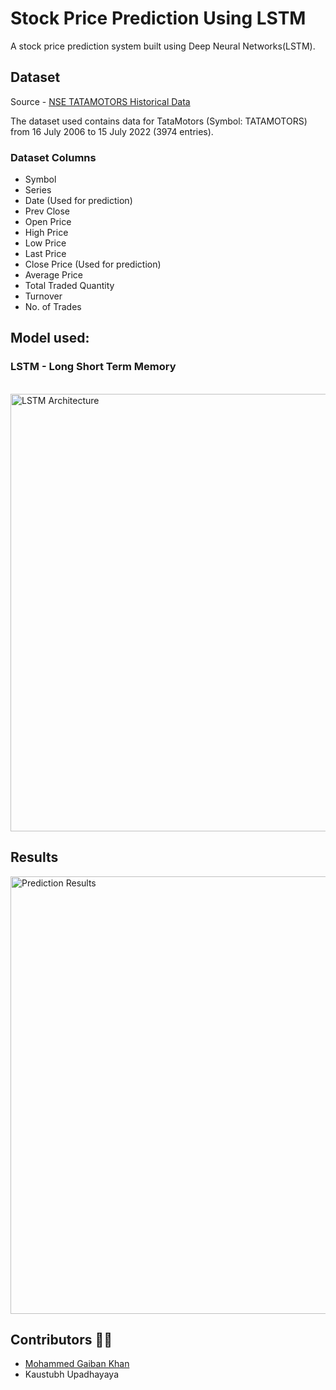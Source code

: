 # Stock Price Prediction Using LSTM

A stock price prediction system built using Deep Neural Networks(LSTM).

## Dataset

Source - [NSE TATAMOTORS Historical Data](https://www1.nseindia.com/live_market/dynaContent/live_watch/get_quote/GetQuote.jsp?symbol=TATAMOTORS)

The dataset used contains data for TataMotors (Symbol: TATAMOTORS) from 16 July 2006 to 15 July 2022 (3974 entries).

### Dataset Columns

- Symbol
- Series
- Date (Used for prediction)
- Prev Close
- Open Price
- High Price
- Low Price
- Last Price
- Close Price (Used for prediction)
- Average Price
- Total Traded Quantity
- Turnover
- No. of Trades

## Model used:

### LSTM - Long Short Term Memory
\
<image src="https://editor.analyticsvidhya.com/uploads/16127Screenshot%202021-01-19%20at%2011.50.55%20PM.png" alt="LSTM Architecture" width=700>

## Results
<image src="./Images/Results.png" alt="Prediction Results" width=700>

## Contributors 👨‍💻

- [Mohammed Gaiban Khan](https://github.com/Gaiban-Khan/)
- Kaustubh Upadhayaya
